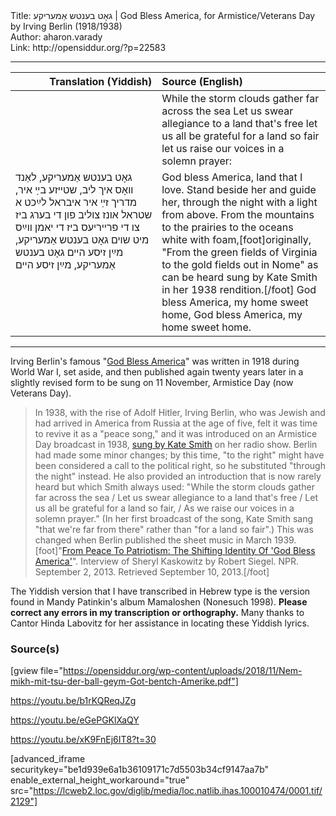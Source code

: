 <html>
<head></head>
<body>
Title: גאָט בענטש אַמעריקע | God Bless America, for Armistice/Veterans Day by Irving Berlin (1918/1938)<br />
Author: aharon.varady<br />
Link: http://opensiddur.org/?p=22583
<p />
<hr />

<table style="margin-left: auto;margin-right: auto;" class="draggable">
<thead><tr><th id="x" style="text-align: right;">Translation (Yiddish)</th><th style="text-align: left;">Source (English)</th></tr></thead>
<tbody>
<tr><td style="vertical-align:top;" width="46%">
<div class="liturgy"><span lang="he">

</span></div></td>
 
<td style="vertical-align:top;" width="53%">
<div class="english">
While the storm clouds gather far across the sea
Let us swear allegiance to a land that's free
let us all be grateful for a land so fair
let us raise our voices in a solemn prayer:
</div></td></tr>


<tr><td style="vertical-align:top;" width="46%">
<div class="yiddish"><span lang="yi">
גאָט בענטש אַמעריקע, 
לאַנד װאָס איך ליב, 
שטײזע בײַ איר, 
מדריך זײַ איר
איבראל לײַכט א שטראל אונז צוליב
פון די בערג ביז
צו די פרײריעס
ביז די יאמן װײַס מיט שױם
גאָט בענטש אַמעריקע,
מײַן זיסע הײם
גאָט בענטש אַמעריקע,
מײַן זיסע הײם
</span></div></td>
 
<td style="vertical-align:top;" width="53%">
<div class="english">
God bless America, 
land that I love.
Stand beside her 
and guide her,
through the night with a light from above.
From the mountains
to the prairies
to the oceans white with foam,[foot]originally, "From the green fields of Virginia to the gold fields out in Nome" as can be heard sung by Kate Smith in her 1938 rendition.[/foot]
God bless America, 
my home sweet home,
God bless America,
my home sweet home.
</div></td></tr>
</tbody></table>

<hr />

Irving Berlin's famous "<a href="https://en.wikipedia.org/wiki/God_Bless_America">God Bless America</a>" was written in 1918 during World War I, set aside, and then published again twenty years later in a slightly revised form to be sung on 11 November, Armistice Day (now Veterans Day). 

<blockquote>In 1938, with the rise of Adolf Hitler, Irving Berlin, who was Jewish and had arrived in America from Russia at the age of five, felt it was time to revive it as a "peace song," and it was introduced on an Armistice Day broadcast in 1938, <a href="https://katesmith.org/gba.html">sung by Kate Smith</a> on her radio show. Berlin had made some minor changes; by this time, "to the right" might have been considered a call to the political right, so he substituted "through the night" instead. He also provided an introduction that is now rarely heard but which Smith always used: "While the storm clouds gather far across the sea / Let us swear allegiance to a land that's free / Let us all be grateful for a land so fair, / As we raise our voices in a solemn prayer." (In her first broadcast of the song, Kate Smith sang "that we're far from there" rather than "for a land so fair".) This was changed when Berlin published the sheet music in March 1939.[foot]"<a href="https://www.npr.org/2013/09/02/216877219/from-peace-to-patriotism-the-shifting-identity-of-god-bless-america">From Peace To Patriotism: The Shifting Identity Of 'God Bless America'</a>". Interview of Sheryl Kaskowitz by Robert Siegel. NPR. September 2, 2013. Retrieved September 10, 2013.[/foot]</blockquote>

The Yiddish version that I have transcribed in Hebrew type is the version found in Mandy Patinkin's album Mamaloshen (Nonesuch 1998). <strong>Please correct any errors in my transcription or orthography.</strong> Many thanks to Cantor Hinda Labovitz for her assistance in locating these Yiddish lyrics.

<h3>Source(s)</h3>

[gview file="https://opensiddur.org/wp-content/uploads/2018/11/Nem-mikh-mit-tsu-der-ball-geym-Got-bentch-Amerike.pdf"]

https://youtu.be/b1rKQReqJZg

https://youtu.be/eGePGKlXaQY

https://youtu.be/xK9FnEj6IT8?t=30

[advanced_iframe securitykey="be1d939e6a1b36109171c7d5503b34cf9147aa7b" enable_external_height_workaround="true" src="https://lcweb2.loc.gov/diglib/media/loc.natlib.ihas.100010474/0001.tif/2129"]


</body>
</html>